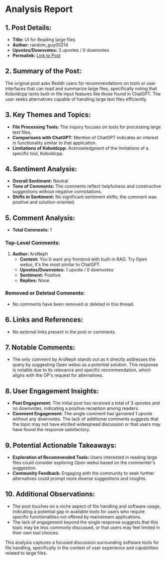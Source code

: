 # Analysis Report

## 1. Post Details:
- **Title:** UI for Reading large files
- **Author:** random_guy00214
- **Upvotes/Downvotes:** 3 upvotes / 0 downvotes
- **Permalink:** [Link to Post](https://www.reddit.com/r/LocalLLaMA/comments/1hgd4ui/ui_for_reading_large_files/)

## 2. Summary of the Post:
The original post asks Reddit users for recommendations on tools or user interfaces that can read and summarize large files, specifically noting that Koboldcpp lacks built-in file input features like those found in ChatGPT. The user seeks alternatives capable of handling large text files efficiently.

## 3. Key Themes and Topics:
- **File Processing Tools:** The inquiry focuses on tools for processing large text files.
- **Comparisons with ChatGPT:** Mention of ChatGPT indicates an interest in functionality similar to that application.
- **Limitations of Koboldcpp:** Acknowledgment of the limitations of a specific tool, Koboldcpp.

## 4. Sentiment Analysis:
- **Overall Sentiment:** Neutral
- **Tone of Comments:** The comments reflect helpfulness and constructive suggestions without negative connotations.
- **Shifts in Sentiment:** No significant sentiment shifts; the comment was positive and solution-oriented.

## 5. Comment Analysis:
- **Total Comments:** 1

### Top-Level Comments:
1. **Author:** ArsNeph
   - **Content:** You'd want any frontend with built-in RAG. Try Open webui, it's the most similar to ChatGPT.
   - **Upvotes/Downvotes:** 1 upvote / 0 downvotes
   - **Sentiment:** Positive
   - **Replies:** None

### Removed or Deleted Comments:
- No comments have been removed or deleted in this thread.

## 6. Links and References:
- No external links present in the post or comments.

## 7. Notable Comments:
- The only comment by ArsNeph stands out as it directly addresses the query by suggesting Open webui as a potential solution. This response is notable due to its relevance and specific recommendation, which aligns with the OP's request for alternatives.

## 8. User Engagement Insights:
- **Post Engagement:** The initial post has received a total of 3 upvotes and no downvotes, indicating a positive reception among readers.
- **Comment Engagement:** The single comment has garnered 1 upvote without any downvotes. The lack of additional comments suggests that the topic may not have elicited widespread discussion or that users may have found the response satisfactory.

## 9. Potential Actionable Takeaways:
- **Exploration of Recommended Tools:** Users interested in reading large files could consider exploring Open webui based on the commenter's suggestion.
- **Community Feedback:** Engaging with the community to seek further alternatives could prompt more diverse suggestions and insights.

## 10. Additional Observations:
- The post touches on a niche aspect of file handling and software usage, indicating a potential gap in available tools for users who require specific functionalities not offered by mainstream applications.
- The lack of engagement beyond the single response suggests that this topic may be less commonly discussed, or that users may feel limited in their own tool choices. 

This analysis captures a focused discussion surrounding software tools for file handling, specifically in the context of user experience and capabilities related to large files.
